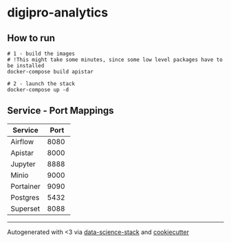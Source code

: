 # digipro-analytics

## How to run
```
# 1 - build the images
# !This might take some minutes, since some low level packages have to be installed
docker-compose build apistar

# 2 - launch the stack
docker-compose up -d
```

## Service - Port Mappings
| Service | Port |
| --- | --- |
| Airflow | 8080 |
| Apistar | 8000 |
| Jupyter | 8888 |
| Minio | 9000 |
| Portainer | 9090 |
| Postgres | 5432 |
| Superset | 8088 |

***
Autogenerated with <3 via [data-science-stack](https://github.com/jgoerner/data-science-stack-cookiecutter) and [cookiecutter](https://github.com/audreyr/cookiecutter)
